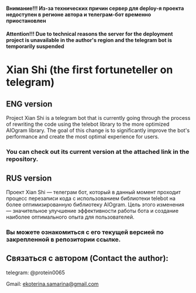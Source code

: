 #### Внимание!!! Из-за технических причин сервер для deploy-я проекта недоступен в регионе автора и телеграм-бот временно приостановлен
#### Attention!!! Due to technical reasons the server for the deployment project is unavailable in the author's region and the telegram bot is temporarily suspended



# Xian Shi (the first fortuneteller on telegram)


## ENG version

Project Xian Shi is a telegram bot that is currently going through the process of rewriting the code using the telebot library to the more optimized AIOgram library. The goal of this change is to significantly improve the bot's performance and create the most optimal experience for users.

### You can check out its current version at the attached link in the repository.


## RUS version

Проект Xian Shi — телеграм бот, который в данный момент проходит процесс перезаписи кода с использованием библиотеки telebot на более оптимизированную библиотеку AIOgram. Цель этого изменения — значительное улучшение эффективности работы бота и создание наиболее оптимального опыта для пользователей.

### Вы можете ознакомиться с его текущей версией по закрепленной в репозитории ссылке.


## Связаться с автором (Contact the author):

telegram: @protein0065

Gmail: ekoterina.samarina@gmail.com
